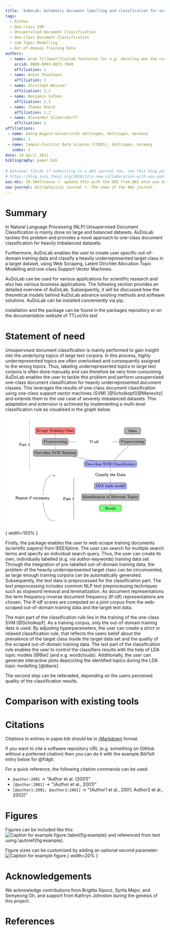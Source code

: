 ```yaml
---
title: 'AuDoLab: Automatic document labelling and classfication for extremely unbalanced data'
tags:
  - Python
  - One-class SVM
  - Unsupervised Document Classification
  - One-class Document Classification
  - LDA Topic Modelling
  - Out-of-domain Training Data
authors:
  - name: Arne Tillmann^[Custom footnotes for e.g. denoting who the corresponding author is can be included like this.]
    orcid: 0000-0003-0872-7098
    affiliation: 1
  - name: Anton Thielmann
    affiliation: 1
  - name: Christoph Weisser
    affiliation: 1,2
  - name: Benjamin Säfken
    affiliation: 1,2
  - name: Thomas Kneib
    affiliation: 1,2
  - name: Alexander Silbersdorff
    affiliation: 1
affiliations:
 - name: Georg-August-Universität Göttingen, Göttingen, Germany
   index: 1
 - name: Campus-Institut Data Science (CIDAS), Göttingen, Germany
   index: 2
date: 24 April 2021
bibliography: paper.bib

# Optional fields if submitting to a AAS journal too, see this blog post:
# https://blog.joss.theoj.org/2018/12/a-new-collaboration-with-aas-publishing
aas-doi: 10.3847/xxxxx <- update this with the DOI from AAS once you know it.
aas-journal: Astrophysical Journal <- The name of the AAS journal.
---
```


# Summary

In Natural Language Processing (NLP) Unsupervised Document Classification is mainly done on large and balanced datasets.
AuDoLab tackles this problem and provides a novel approach to one-class document classification for heavily imbalanced datasets.

Furthermore, AuDoLab enables the user to  create  user specific out-of-domain training data and classify a heavily underrepresented target class
in a target dataset, using Web Scraping, Latent Dirichlet Allocation Topic Modelling and one-class Support Vector Machines.




AuDoLab can be used for various applications for scientific research and also has various business applications.
The following section provides an detailed overview of AuDoLab. Subsequently, it will be discussed how the
theoretical models behind AuDoLab advance existing methods and software solutions. AuDoLab can be installed conveniently via pip.



 installation and the package can be found in the packages repository or on the documentation website of TTLocVis test


# Statement of need

Unsupervised document classification is mainly performed to gain insight into the underlying topics of large text corpora.
In this process, highly underrepresented topics are often overlooked and consequently assigned to the wrong topics. Thus, labeling underrepresented topics in large text corpora is often done manually and can therefore be very time-consuming. AuDoLab enables the user to tackle this problem and perform unsupervised one-class document classification for heavily underrepresented document classes. This leverages the results of one-class document classification using one-class support vector machines (SVM) [@Scholkopf][@Manevitz] and extends them to the use case of severely imbalanced datasets. This adaptation and extension is achieved by implementing a multi-level classification rule as visualised in the graph below.

![Classification Procedure.\label{fig:test2}](figures/tree.PNG){ width=100% }

 
Firstly, the package enables the user to web scrape training documents (scientific papers) from IEEEXplore. The user can search for multiple search terms and specify an individual search query. Thus, the user can create its own, individually labelled (e.g. via author-keywords) training data set. Through the integration of pre-labelled out-of-domain training data, the problem of the heavily underrepresented target class can be circumvented, as large enough training corpora can be automatically generated.
Subsequently, the text data is preprocessed for the classification part. The text preprocessing includes common NLP text preprocessing techniques such as stopword removal and lemmatization.  As  document  representations  the  term  frequency-inverse  document  frequency  (tf-idf) representations are chosen. The tf-idf scores are computed on a joint corpus from the web-scraped out-of-domain training data and the target text data. 

The main part of the classification rule lies in the training of the one-class SVM [@Scholkopf]. As a training corpus, only the out-of-domain training data is used.  By adjusting hyperparameters, the user can create a strict or relaxed classification rule, that reflects the users belief about the prevalence of the target class inside the target data set and the quality of the scraped out-of-domain training data. The last part of the classification rule enables the user to control the classifiers results with the help of LDA topic models [@Blei] (and e.g. wordclouds). Additionally, the user can generate interactive plots depicicting the identified topics during the LDA topic modelling [@ldavis].

The second step can be reiteraded, depending on the users perceived quality of the classification results.

# Comparison with existing tools





# Citations

Citations to entries in paper.bib should be in
[rMarkdown](http://rmarkdown.rstudio.com/authoring_bibliographies_and_citations.html)
format.

If you want to cite a software repository URL (e.g. something on GitHub without a preferred
citation) then you can do it with the example BibTeX entry below for @fidgit.

For a quick reference, the following citation commands can be used:
- `@author:2001`  ->  "Author et al. (2001)"
- `[@author:2001]` -> "(Author et al., 2001)"
- `[@author1:2001; @author2:2001]` -> "(Author1 et al., 2001; Author2 et al., 2002)"

# Figures

Figures can be included like this:
![Caption for example figure.\label{fig:example}](figure.png)
and referenced from text using \autoref{fig:example}.

Figure sizes can be customized by adding an optional second parameter:
![Caption for example figure.](figure.png){ width=20% }

# Acknowledgements

We acknowledge contributions from Brigitta Sipocz, Syrtis Major, and Semyeong
Oh, and support from Kathryn Johnston during the genesis of this project.

# References
